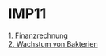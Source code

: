 # IMP11

[1. Finanzrechnung](/1.Finanzrechnung) <br>
[2. Wachstum von Bakterien](/2.Wachstum_Von_Bakterien)
